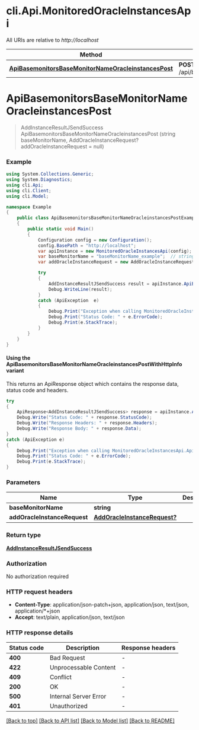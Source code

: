# cli.Api.MonitoredOracleInstancesApi

All URIs are relative to *http://localhost*

| Method | HTTP request | Description |
|--------|--------------|-------------|
| [**ApiBasemonitorsBaseMonitorNameOracleinstancesPost**](MonitoredOracleInstancesApi.md#apibasemonitorsbasemonitornameoracleinstancespost) | **POST** /api/basemonitors/{baseMonitorName}/oracleinstances |  |

<a id="apibasemonitorsbasemonitornameoracleinstancespost"></a>
# **ApiBasemonitorsBaseMonitorNameOracleinstancesPost**
> AddInstanceResultJSendSuccess ApiBasemonitorsBaseMonitorNameOracleinstancesPost (string baseMonitorName, AddOracleInstanceRequest? addOracleInstanceRequest = null)



### Example
```csharp
using System.Collections.Generic;
using System.Diagnostics;
using cli.Api;
using cli.Client;
using cli.Model;

namespace Example
{
    public class ApiBasemonitorsBaseMonitorNameOracleinstancesPostExample
    {
        public static void Main()
        {
            Configuration config = new Configuration();
            config.BasePath = "http://localhost";
            var apiInstance = new MonitoredOracleInstancesApi(config);
            var baseMonitorName = "baseMonitorName_example";  // string | 
            var addOracleInstanceRequest = new AddOracleInstanceRequest?(); // AddOracleInstanceRequest? |  (optional) 

            try
            {
                AddInstanceResultJSendSuccess result = apiInstance.ApiBasemonitorsBaseMonitorNameOracleinstancesPost(baseMonitorName, addOracleInstanceRequest);
                Debug.WriteLine(result);
            }
            catch (ApiException  e)
            {
                Debug.Print("Exception when calling MonitoredOracleInstancesApi.ApiBasemonitorsBaseMonitorNameOracleinstancesPost: " + e.Message);
                Debug.Print("Status Code: " + e.ErrorCode);
                Debug.Print(e.StackTrace);
            }
        }
    }
}
```

#### Using the ApiBasemonitorsBaseMonitorNameOracleinstancesPostWithHttpInfo variant
This returns an ApiResponse object which contains the response data, status code and headers.

```csharp
try
{
    ApiResponse<AddInstanceResultJSendSuccess> response = apiInstance.ApiBasemonitorsBaseMonitorNameOracleinstancesPostWithHttpInfo(baseMonitorName, addOracleInstanceRequest);
    Debug.Write("Status Code: " + response.StatusCode);
    Debug.Write("Response Headers: " + response.Headers);
    Debug.Write("Response Body: " + response.Data);
}
catch (ApiException e)
{
    Debug.Print("Exception when calling MonitoredOracleInstancesApi.ApiBasemonitorsBaseMonitorNameOracleinstancesPostWithHttpInfo: " + e.Message);
    Debug.Print("Status Code: " + e.ErrorCode);
    Debug.Print(e.StackTrace);
}
```

### Parameters

| Name | Type | Description | Notes |
|------|------|-------------|-------|
| **baseMonitorName** | **string** |  |  |
| **addOracleInstanceRequest** | [**AddOracleInstanceRequest?**](AddOracleInstanceRequest?.md) |  | [optional]  |

### Return type

[**AddInstanceResultJSendSuccess**](AddInstanceResultJSendSuccess.md)

### Authorization

No authorization required

### HTTP request headers

 - **Content-Type**: application/json-patch+json, application/json, text/json, application/*+json
 - **Accept**: text/plain, application/json, text/json


### HTTP response details
| Status code | Description | Response headers |
|-------------|-------------|------------------|
| **400** | Bad Request |  -  |
| **422** | Unprocessable Content |  -  |
| **409** | Conflict |  -  |
| **200** | OK |  -  |
| **500** | Internal Server Error |  -  |
| **401** | Unauthorized |  -  |

[[Back to top]](#) [[Back to API list]](../README.md#documentation-for-api-endpoints) [[Back to Model list]](../README.md#documentation-for-models) [[Back to README]](../README.md)

